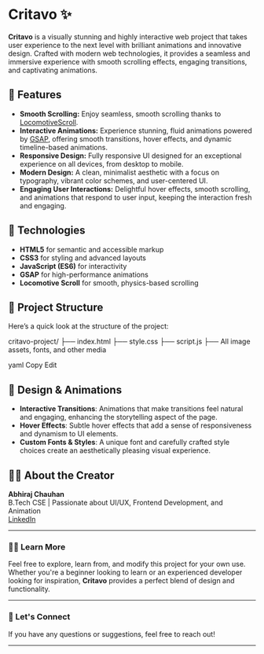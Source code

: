 # Critavo ✨

**Critavo** is a visually stunning and highly interactive web project that takes user experience to the next level with brilliant animations and innovative design. Crafted with modern web technologies, it provides a seamless and immersive experience with smooth scrolling effects, engaging transitions, and captivating animations.

## 🌟 Features

- **Smooth Scrolling:** Enjoy seamless, smooth scrolling thanks to [LocomotiveScroll](https://github.com/locomotivemtl/locomotive-scroll).
- **Interactive Animations:** Experience stunning, fluid animations powered by [GSAP](https://greensock.com/gsap/), offering smooth transitions, hover effects, and dynamic timeline-based animations.
- **Responsive Design:** Fully responsive UI designed for an exceptional experience on all devices, from desktop to mobile.
- **Modern Design:** A clean, minimalist aesthetic with a focus on typography, vibrant color schemes, and user-centered UI.
- **Engaging User Interactions:** Delightful hover effects, smooth scrolling, and animations that respond to user input, keeping the interaction fresh and engaging.

## 🚀 Technologies

- **HTML5** for semantic and accessible markup
- **CSS3** for styling and advanced layouts
- **JavaScript (ES6)** for interactivity
- **GSAP** for high-performance animations
- **Locomotive Scroll** for smooth, physics-based scrolling

## 📁 Project Structure

Here’s a quick look at the structure of the project:

critavo-project/
├── index.html 
├── style.css 
├── script.js 
├── All image assets, fonts, and other media

yaml
Copy
Edit

## 🎨 Design & Animations

- **Interactive Transitions**: Animations that make transitions feel natural and engaging, enhancing the storytelling aspect of the page.
- **Hover Effects**: Subtle hover effects that add a sense of responsiveness and dynamism to UI elements.
- **Custom Fonts & Styles**: A unique font and carefully crafted style choices create an aesthetically pleasing visual experience.

## 👨‍💻 About the Creator

**Abhiraj Chauhan**  
B.Tech CSE | Passionate about UI/UX, Frontend Development, and Animation  
[LinkedIn](https://www.linkedin.com/in/abhiraj-chauhan-a3a757195?utm_source=share&utm_campaign=share_via&utm_content=profile&utm_medium=ios_app) 

---

### 🧑‍🏫 Learn More

Feel free to explore, learn from, and modify this project for your own use. Whether you're a beginner looking to learn or an experienced developer looking for inspiration, **Critavo** provides a perfect blend of design and functionality.

---

### 💌 Let's Connect

If you have any questions or suggestions, feel free to reach out!  

---



